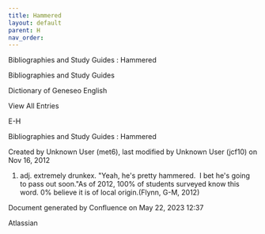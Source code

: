 ```yaml
---
title: Hammered
layout: default
parent: H
nav_order:
---
```


Bibliographies and Study Guides : Hammered

Bibliographies and Study Guides

Dictionary of Geneseo English

View All Entries

E-H

Bibliographies and Study Guides : Hammered

Created by  Unknown User (met6), last modified by  Unknown User (jcf10) on Nov 16, 2012

1) adj. extremely drunkex. &quot;Yeah, he's pretty hammered.  I bet he's going to pass out soon.&quot;As of 2012, 100% of students surveyed know this word. 0% believe it is of local origin.(Flynn, G-M, 2012)

Document generated by Confluence on May 22, 2023 12:37

Atlassian
